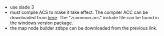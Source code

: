 * use slade 3
* must compile ACS to make it take effect. The compiler ACC can be downloaded from [here](https://zdoom.org/Download). The "zcommon.acs" include file can be found in the windows version package.
* the map node builder zdbps can be downloaded from the previous link.
